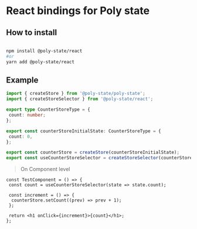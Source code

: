# React bindings for Poly state

## How to install

```bash

npm install @poly-state/react
#or
yarn add @poly-state/react

```

## Example

```ts
import { createStore } from '@poly-state/poly-state';
import { createStoreSelector } from '@poly-state/react';

export type CounterStoreType = {
 count: number;
};

export const counterStoreInitialState: CounterStoreType = {
 count: 0,
};

export const counterStore = createStore(counterStoreInitialState);
export const useCounterStoreSelector = createStoreSelector(counterStore);
```

> On Component level

```tsx
const TestComponent = () => {
 const count = useCounterStoreSelector(state => state.count);

 const increment = () => {
  counterStore.setCount((prev) => prev + 1);
 };

 return <h1 onClick={increment}>{count}</h1>;
};
```
